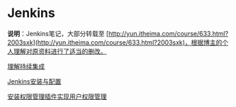 # Jenkins

**说明**：Jenkins笔记，大部分转载至  [http://yun.itheima.com/course/633.html?2003sxk](http://yun.itheima.com/course/633.html?2003sxk)，根据博主的个人理解对原资料进行了适当的删改。

[理解持续集成](./subfile/_1理解持续集成.md)

[Jenkins安装与配置](./subfile/_2Jenkins安装与配置.md)

[安装权限管理插件实现用户权限管理](./subfile/_3安装权限管理插件实现用户权限管理.md)

